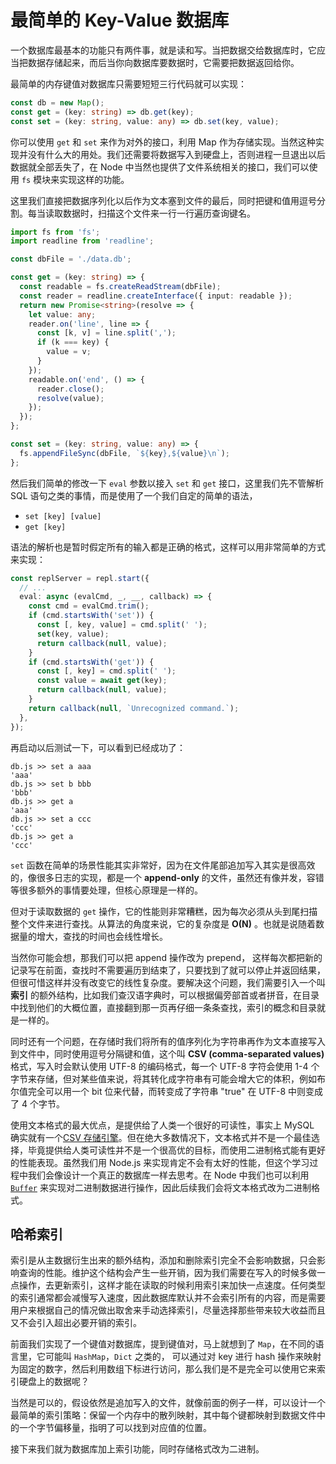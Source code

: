 # 最简单的 Key-Value 数据库

一个数据库最基本的功能只有两件事，就是读和写。当把数据交给数据库时，它应当把数据存储起来，而后当你向数据库要数据时，它需要把数据返回给你。

最简单的内存键值对数据库只需要短短三行代码就可以实现：

```ts
const db = new Map();
const get = (key: string) => db.get(key);
const set = (key: string, value: any) => db.set(key, value);
```

你可以使用 `get` 和 `set` 来作为对外的接口，利用 Map 作为存储实现。当然这种实现并没有什么大的用处。我们还需要将数据写入到硬盘上，否则进程一旦退出以后数据就全部丢失了，在 Node 中当然也提供了文件系统相关的接口，我们可以使用 `fs` 模块来实现这样的功能。

这里我们直接把数据序列化以后作为文本塞到文件的最后，同时把键和值用逗号分割。每当读取数据时，扫描这个文件来一行一行遍历查询键名。

```ts
import fs from 'fs';
import readline from 'readline';

const dbFile = './data.db';

const get = (key: string) => {
  const readable = fs.createReadStream(dbFile);
  const reader = readline.createInterface({ input: readable });
  return new Promise<string>(resolve => {
    let value: any;
    reader.on('line', line => {
      const [k, v] = line.split(',');
      if (k === key) {
        value = v;
      }
    });
    readable.on('end', () => {
      reader.close();
      resolve(value);
    });
  });
};

const set = (key: string, value: any) => {
  fs.appendFileSync(dbFile, `${key},${value}\n`);
};
```

然后我们简单的修改一下 `eval` 参数以接入 `set` 和 `get` 接口，这里我们先不管解析 SQL 语句之类的事情，而是使用了一个我们自定的简单的语法，

- `set [key] [value]`
- `get [key]`

语法的解析也是暂时假定所有的输入都是正确的格式，这样可以用非常简单的方式来实现：

```ts
const replServer = repl.start({
  // ...
  eval: async (evalCmd, _, __, callback) => {
    const cmd = evalCmd.trim();
    if (cmd.startsWith('set')) {
      const [, key, value] = cmd.split(' ');
      set(key, value);
      return callback(null, value);
    }
    if (cmd.startsWith('get')) {
      const [, key] = cmd.split(' ');
      const value = await get(key);
      return callback(null, value);
    }
    return callback(null, `Unrecognized command.`);
  },
});
```

再启动以后测试一下，可以看到已经成功了：

```
db.js >> set a aaa
'aaa'
db.js >> set b bbb
'bbb'
db.js >> get a
'aaa'
db.js >> set a ccc
'ccc'
db.js >> get a
'ccc'
```

`set` 函数在简单的场景性能其实非常好，因为在文件尾部追加写入其实是很高效的，像很多日志的实现，都是一个 **append-only** 的文件，虽然还有像并发，容错等很多额外的事情要处理，但核心原理是一样的。

但对于读取数据的 `get` 操作，它的性能则非常糟糕，因为每次必须从头到尾扫描整个文件来进行查找。从算法的角度来说，它的复杂度是 **O(N)** 。也就是说随着数据量的增大，查找的时间也会线性增长。

当然你可能会想，那我们可以把 append 操作改为 prepend， 这样每次都把新的记录写在前面，查找时不需要遍历到结束了，只要找到了就可以停止并返回结果，但很可惜这样并没有改变它的线性复杂度。要解决这个问题，我们需要引入一个叫 **索引** 的额外结构，比如我们查汉语字典时，可以根据偏旁部首或者拼音，在目录中找到他们的大概位置，直接翻到那一页再仔细一条条查找，索引的概念和目录就是一样的。

同时还有一个问题，在存储时我们将所有的值序列化为字符串再作为文本直接写入到文件中，同时使用逗号分隔键和值，这个叫 **CSV (comma-separated values)** 格式，写入时会默认使用 UTF-8 的编码格式，每一个 UTF-8 字符会使用 1-4 个字节来存储，但对某些值来说，将其转化成字符串有可能会增大它的体积，例如布尔值完全可以用一个 bit 位来代替，而转变成了字符串 "true" 在 UTF-8 中则变成了 4 个字节。

使用文本格式的最大优点，是提供给了人类一个很好的可读性，事实上 MySQL 确实就有一个[CSV 存储引擎](https://dev.mysql.com/doc/refman/5.7/en/csv-storage-engine.html)。但在绝大多数情况下，文本格式并不是一个最佳选择，毕竟提供给人类可读性并不是一个很高优的目标，而使用二进制格式能有更好的性能表现。虽然我们用 Node.js 来实现肯定不会有太好的性能，但这个学习过程中我们会像设计一个真正的数据库一样去思考。在 Node 中我们也可以利用 [`Buffer`](https://nodejs.org/api/buffer.html#buffer) 来实现对二进制数据进行操作，因此后续我们会将文本格式改为二进制格式。

## 哈希索引

索引是从主数据衍生出来的额外结构，添加和删除索引完全不会影响数据，只会影响查询的性能。维护这个结构会产生一些开销，因为我们需要在写入的时候多做一点操作，去更新索引，这样才能在读取的时候利用索引来加快一点速度。任何类型的索引通常都会减慢写入速度，因此数据库默认并不会索引所有的内容，而是需要用户来根据自己的情况做出取舍来手动选择索引，尽量选择那些带来较大收益而且又不会引入超出必要开销的索引。

前面我们实现了一个键值对数据库，提到键值对，马上就想到了 `Map`，在不同的语言里，它可能叫 `HashMap`，`Dict` 之类的， 可以通过对 key 进行 hash 操作来映射为固定的数字，然后利用数组下标进行访问，那么我们是不是完全可以使用它来索引硬盘上的数据呢？

当然是可以的，假设依然是追加写入的文件，就像前面的例子一样，可以设计一个最简单的索引策略：保留一个内存中的散列映射，其中每个键都映射到数据文件中的一个字节偏移量，指明了可以找到对应值的位置。

接下来我们就为数据库加上索引功能，同时存储格式改为二进制。
